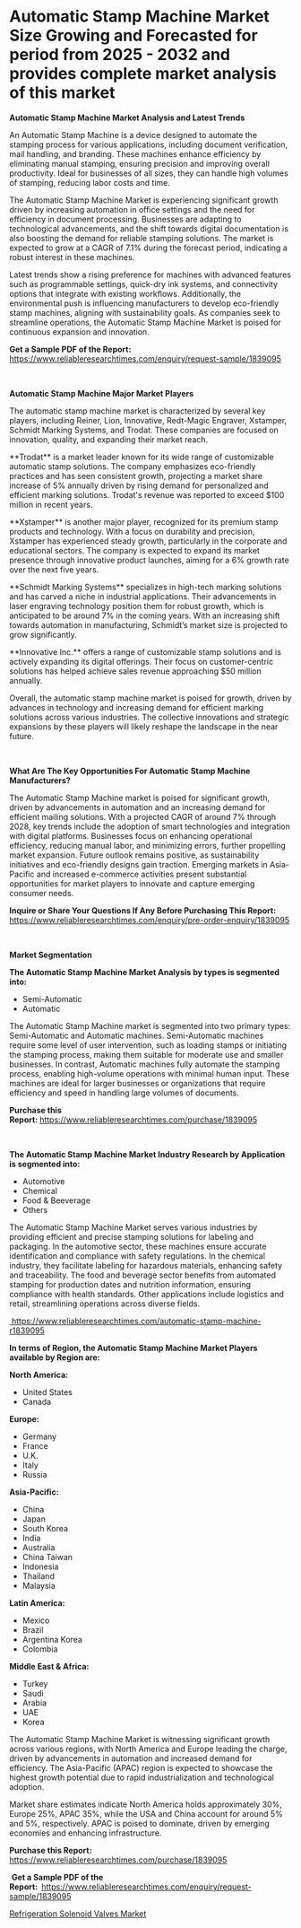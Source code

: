 <p><h1>Automatic Stamp Machine Market Size Growing and Forecasted for period from 2025 - 2032 and provides complete market analysis of this market</h1></p><p><strong>Automatic Stamp Machine Market Analysis and Latest Trends</strong></p>
<p><p>An Automatic Stamp Machine is a device designed to automate the stamping process for various applications, including document verification, mail handling, and branding. These machines enhance efficiency by eliminating manual stamping, ensuring precision and improving overall productivity. Ideal for businesses of all sizes, they can handle high volumes of stamping, reducing labor costs and time.</p><p>The Automatic Stamp Machine Market is experiencing significant growth driven by increasing automation in office settings and the need for efficiency in document processing. Businesses are adapting to technological advancements, and the shift towards digital documentation is also boosting the demand for reliable stamping solutions. The market is expected to grow at a CAGR of 7.1% during the forecast period, indicating a robust interest in these machines.</p><p>Latest trends show a rising preference for machines with advanced features such as programmable settings, quick-dry ink systems, and connectivity options that integrate with existing workflows. Additionally, the environmental push is influencing manufacturers to develop eco-friendly stamp machines, aligning with sustainability goals. As companies seek to streamline operations, the Automatic Stamp Machine Market is poised for continuous expansion and innovation.</p></p>
<p><strong>Get a Sample PDF of the Report:&nbsp;</strong> <a href="https://www.reliableresearchtimes.com/enquiry/request-sample/1839095?utm_campaign=2466&utm_medium=2&utm_source=Github&utm_content=ia&utm_term=19022025&utm_id=automatic-stamp-machine">https://www.reliableresearchtimes.com/enquiry/request-sample/1839095</a></p>
<p>&nbsp;</p>
<p><strong>Automatic Stamp Machine Major Market Players</strong></p>
<p><p>The automatic stamp machine market is characterized by several key players, including Reiner, Lion, Innovative, Redt-Magic Engraver, Xstamper, Schmidt Marking Systems, and Trodat. These companies are focused on innovation, quality, and expanding their market reach.</p><p>**Trodat** is a market leader known for its wide range of customizable automatic stamp solutions. The company emphasizes eco-friendly practices and has seen consistent growth, projecting a market share increase of 5% annually driven by rising demand for personalized and efficient marking solutions. Trodat's revenue was reported to exceed $100 million in recent years.</p><p>**Xstamper** is another major player, recognized for its premium stamp products and technology. With a focus on durability and precision, Xstamper has experienced steady growth, particularly in the corporate and educational sectors. The company is expected to expand its market presence through innovative product launches, aiming for a 6% growth rate over the next five years.</p><p>**Schmidt Marking Systems** specializes in high-tech marking solutions and has carved a niche in industrial applications. Their advancements in laser engraving technology position them for robust growth, which is anticipated to be around 7% in the coming years. With an increasing shift towards automation in manufacturing, Schmidt’s market size is projected to grow significantly.</p><p>**Innovative Inc.** offers a range of customizable stamp solutions and is actively expanding its digital offerings. Their focus on customer-centric solutions has helped achieve sales revenue approaching $50 million annually.</p><p>Overall, the automatic stamp machine market is poised for growth, driven by advances in technology and increasing demand for efficient marking solutions across various industries. The collective innovations and strategic expansions by these players will likely reshape the landscape in the near future.</p></p>
<p>&nbsp;</p>
<p><strong>What Are The Key Opportunities For Automatic Stamp Machine Manufacturers?</strong></p>
<p><p>The Automatic Stamp Machine market is poised for significant growth, driven by advancements in automation and an increasing demand for efficient mailing solutions. With a projected CAGR of around 7% through 2028, key trends include the adoption of smart technologies and integration with digital platforms. Businesses focus on enhancing operational efficiency, reducing manual labor, and minimizing errors, further propelling market expansion. Future outlook remains positive, as sustainability initiatives and eco-friendly designs gain traction. Emerging markets in Asia-Pacific and increased e-commerce activities present substantial opportunities for market players to innovate and capture emerging consumer needs.</p></p>
<p><strong>Inquire or Share Your Questions If Any Before Purchasing This Report:</strong> <a href="https://www.reliableresearchtimes.com/enquiry/pre-order-enquiry/1839095?utm_campaign=2466&utm_medium=2&utm_source=Github&utm_content=ia&utm_term=19022025&utm_id=automatic-stamp-machine">https://www.reliableresearchtimes.com/enquiry/pre-order-enquiry/1839095</a></p>
<p>&nbsp;</p>
<p><strong>Market Segmentation</strong></p>
<p><strong>The Automatic Stamp Machine Market Analysis by types is segmented into:</strong></p>
<p><ul><li>Semi-Automatic</li><li>Automatic</li></ul></p>
<p><p>The Automatic Stamp Machine market is segmented into two primary types: Semi-Automatic and Automatic machines. Semi-Automatic machines require some level of user intervention, such as loading stamps or initiating the stamping process, making them suitable for moderate use and smaller businesses. In contrast, Automatic machines fully automate the stamping process, enabling high-volume operations with minimal human input. These machines are ideal for larger businesses or organizations that require efficiency and speed in handling large volumes of documents.</p></p>
<p><strong>Purchase this Report:&nbsp;</strong><a href="https://www.reliableresearchtimes.com/purchase/1839095?utm_campaign=2466&utm_medium=2&utm_source=Github&utm_content=ia&utm_term=19022025&utm_id=automatic-stamp-machine">https://www.reliableresearchtimes.com/purchase/1839095</a></p>
<p>&nbsp;</p>
<p><strong>The Automatic Stamp Machine Market Industry Research by Application is segmented into:</strong></p>
<p><ul><li>Automotive</li><li>Chemical</li><li>Food & Beeverage</li><li>Others</li></ul></p>
<p><p>The Automatic Stamp Machine Market serves various industries by providing efficient and precise stamping solutions for labeling and packaging. In the automotive sector, these machines ensure accurate identification and compliance with safety regulations. In the chemical industry, they facilitate labeling for hazardous materials, enhancing safety and traceability. The food and beverage sector benefits from automated stamping for production dates and nutrition information, ensuring compliance with health standards. Other applications include logistics and retail, streamlining operations across diverse fields.</p></p>
<p><a href="https://www.reliableresearchtimes.com/automatic-stamp-machine-r1839095?utm_campaign=2466&utm_medium=2&utm_source=Github&utm_content=ia&utm_term=19022025&utm_id=automatic-stamp-machine">&nbsp;https://www.reliableresearchtimes.com/automatic-stamp-machine-r1839095</a></p>
<p><strong>In terms of Region, the Automatic Stamp Machine Market Players available by Region are:</strong></p>
<p>
    <p> <strong> North America: </strong>
        <ul>
            <li>United States</li>
            <li>Canada</li>
        </ul>
        </p> 
    <p> <strong> Europe: </strong>
        <ul>
            <li>Germany</li>
            <li>France</li>
            <li>U.K.</li>
            <li>Italy</li>
            <li>Russia</li>
        </ul>
        </p> 
    <p> <strong> Asia-Pacific: </strong>
        <ul>
            <li>China</li>
            <li>Japan</li>
            <li>South Korea</li>
            <li>India</li>
            <li>Australia</li>
            <li>China Taiwan</li>
            <li>Indonesia</li>
            <li>Thailand</li>
            <li>Malaysia</li>
        </ul>
        </p> 
    <p> <strong> Latin America: </strong>
        <ul>
            <li>Mexico</li>
            <li>Brazil</li>
            <li>Argentina Korea</li>
            <li>Colombia</li>
        </ul>
        </p> 
    <p> <strong> Middle East & Africa: </strong>
        <ul>
            <li>Turkey</li>
            <li>Saudi</li>
            <li>Arabia</li>
            <li>UAE</li>
            <li>Korea</li>
        </ul>
    </p>
    </p>
<p><p>The Automatic Stamp Machine Market is witnessing significant growth across various regions, with North America and Europe leading the charge, driven by advancements in automation and increased demand for efficiency. The Asia-Pacific (APAC) region is expected to showcase the highest growth potential due to rapid industrialization and technological adoption. </p><p>Market share estimates indicate North America holds approximately 30%, Europe 25%, APAC 35%, while the USA and China account for around 5% and 5%, respectively. APAC is poised to dominate, driven by emerging economies and enhancing infrastructure.</p></p>
<p><strong>Purchase this Report: </strong><a href="https://www.reliableresearchtimes.com/purchase/1839095?utm_campaign=2466&utm_medium=2&utm_source=Github&utm_content=ia&utm_term=19022025&utm_id=automatic-stamp-machine">https://www.reliableresearchtimes.com/purchase/1839095</a></p>
<p>&nbsp;<strong>Get a Sample PDF of the Report:&nbsp;&nbsp;</strong><a href="https://www.reliableresearchtimes.com/enquiry/request-sample/1839095?utm_campaign=2466&utm_medium=2&utm_source=Github&utm_content=ia&utm_term=19022025&utm_id=automatic-stamp-machine">https://www.reliableresearchtimes.com/enquiry/request-sample/1839095</a></p>
<p><strong></strong></p>
<p><p><a href="https://github.com/tashiafun920/Market-Research-Report-List-1/blob/main/refrigeration-solenoid-valves-market.md?utm_campaign=2466&utm_medium=2&utm_source=Github&utm_content=ia&utm_term=19022025&utm_id=automatic-stamp-machine">Refrigeration Solenoid Valves Market</a></p></p>
